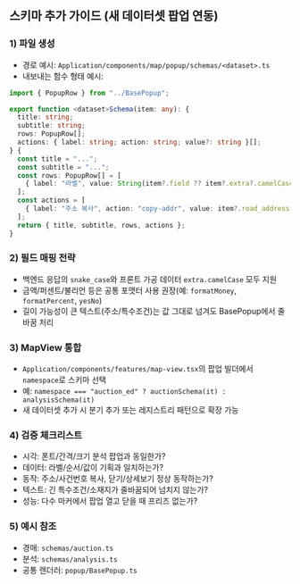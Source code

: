 ## 스키마 추가 가이드 (새 데이터셋 팝업 연동)

### 1) 파일 생성

- 경로 예시: `Application/components/map/popup/schemas/<dataset>.ts`
- 내보내는 함수 형태 예시:

```ts
import { PopupRow } from "../BasePopup";

export function <dataset>Schema(item: any): {
  title: string;
  subtitle: string;
  rows: PopupRow[];
  actions: { label: string; action: string; value?: string }[];
} {
  const title = "...";
  const subtitle = "...";
  const rows: PopupRow[] = [
    { label: "라벨", value: String(item?.field ?? item?.extra?.camelCaseField ?? "-") },
  ];
  const actions = [
    { label: "주소 복사", action: "copy-addr", value: item?.road_address ?? item?.extra?.roadAddress ?? "" },
  ];
  return { title, subtitle, rows, actions };
}
```

### 2) 필드 매핑 전략

- 백엔드 응답의 `snake_case`와 프론트 가공 데이터 `extra.camelCase` 모두 지원
- 금액/퍼센트/불리언 등은 공통 포맷터 사용 권장(예: `formatMoney`, `formatPercent`, `yesNo`)
- 길이 가능성이 큰 텍스트(주소/특수조건)는 값 그대로 넘겨도 BasePopup에서 줄바꿈 처리

### 3) MapView 통합

- `Application/components/features/map-view.tsx`의 팝업 빌더에서 `namespace`로 스키마 선택
- 예: `namespace === "auction_ed" ? auctionSchema(it) : analysisSchema(it)`
- 새 데이터셋 추가 시 분기 추가 또는 레지스트리 패턴으로 확장 가능

### 4) 검증 체크리스트

- 시각: 폰트/간격/크기 분석 팝업과 동일한가?
- 데이터: 라벨/순서/값이 기획과 일치하는가?
- 동작: 주소/사건번호 복사, 닫기/상세보기 정상 동작하는가?
- 텍스트: 긴 특수조건/소재지가 줄바꿈되어 넘치지 않는가?
- 성능: 다수 마커에서 팝업 열고 닫을 때 프리즈 없는가?

### 5) 예시 참조

- 경매: `schemas/auction.ts`
- 분석: `schemas/analysis.ts`
- 공통 렌더러: `popup/BasePopup.ts`
